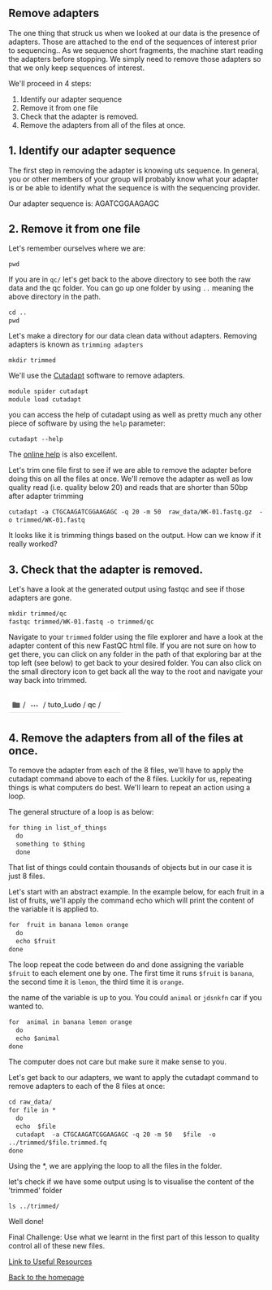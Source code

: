 ## Remove adapters

The one thing that struck us when we looked at our data is the presence of adapters. Those are attached to the end of the sequences of interest prior to sequencing.. As we sequence short fragments, the machine start reading the adapters before stopping. We simply need to remove those adapters so that we only keep sequences of interest.

We'll proceed in 4 steps:

1. Identify our adapter sequence
2. Remove it from one file
3. Check that the adapter is removed.
4. Remove the adapters from all of the files at once.

## 1. Identify our adapter sequence

The first step in removing the adapter is knowing uts sequence. In general, you or other members of your group will probably know what your adapter is or be able to identify what the sequence is with the sequencing provider. 

Our adapter sequence is: AGATCGGAAGAGC


## 2. Remove it from one file


Let's remember ourselves where we are:

```
pwd
```

If you are in `qc/` let's get back to the above directory to see both the raw data and the qc folder. You can go up one folder by using ```..``` meaning the above directory in the path.

```
cd ..
pwd
```

Let's make a directory for our data clean data without adapters. Removing adapters is known as `trimming adapters`

```
mkdir trimmed
```

We'll use the [Cutadapt](https://cutadapt.readthedocs.io/) software to remove adapters.

```
module spider cutadapt
module load cutadapt
```

you can access the help of cutadapt using as well as pretty much any other piece of software by using the ``help`` parameter:

```
cutadapt --help
```

The [online help](https://cutadapt.readthedocs.io/) is also excellent. 

Let's trim one file first to see if we are able to remove the adapter before doing this on all the files at once.  We'll remove the adapter as well as low quality read (i.e. quality below 20) and reads that are shorter than 50bp after adapter trimming

```
cutadapt -a CTGCAAGATCGGAAGAGC -q 20 -m 50  raw_data/WK-01.fastq.gz  -o trimmed/WK-01.fastq
```

It looks like it is trimming things based on the output. How can we know if it really worked?

## 3. Check that the adapter is removed.

Let's have a look at the generated output using fastqc and see if those adapters are gone.

```
mkdir trimmed/qc
fastqc trimmed/WK-01.fastq -o trimmed/qc
```

Navigate to your `trimmed` folder using the file explorer and have a look at the adapter content of this new FastQC html file. If you are not sure on how to get there, you can click on any folder in the path of that exploring bar at the top left (see below) to get back to your desired folder. You can also click on the small directory icon to get back all the way to the root and navigate your way back into trimmed.

![](img/Explorer_path.png)



## 4. Remove the adapters from all of the files at once.

To remove the adapter from each of the 8 files, we'll have to apply the cutadapt command above to each of the 8 files. Luckily for us, repeating things is what computers do best.  We'll learn to repeat an action using a loop.

The general structure of a loop is as below:

```
for thing in list_of_things
  do
  something to $thing
  done
```
That list of things could contain thousands of objects but in our case it is just 8 files.


Let's start with an abstract example. In the example below, for each fruit in a list of fruits, we'll apply the command echo which will print the content of the variable it is applied to.
 
``` 
for  fruit in banana lemon orange
  do 
  echo $fruit
done
```

The loop repeat the code between do and done assigning the variable `$fruit` to each element one by one. The first time it runs `$fruit` is `banana`, the second time it is `lemon`, the third time it is `orange`.

the name of the variable is up to you. You could `animal` or `jdsnkfn` car if you wanted to. 


``` 
for  animal in banana lemon orange
  do 
  echo $animal
done
```

The computer does not care but make sure it make sense to you.

Let's get back to our adapters, we want to apply the cutadapt command to remove adapters to each of the 8 files at once:

```
cd raw_data/
for file in *
  do
  echo  $file
  cutadapt  -a CTGCAAGATCGGAAGAGC -q 20 -m 50   $file  -o ../trimmed/$file.trimmed.fq
done
```  

Using the \*, we are applying the loop to all the files in the folder.

let's check if we have some output using ls to visualise the content of the 'trimmed' folder


```
ls ../trimmed/
```

Well done!

Final Challenge: Use what we learnt in the first part of this lesson to quality control all of these new files.

[Link to Useful Resources](resources.md)

[Back to the homepage](index.md)


